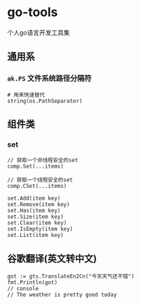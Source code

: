 # go-tools
个人go语言开发工具集

## 通用系 
### `ak.PS` 文件系统路径分隔符 
```
# 用来快速替代
string(os.PathSeparator)
```

## 组件类
### set
```
// 获取一个非线程安全的set
comp.Set(...items)

// 获取一个线程安全的set
comp.CSet(...items)

set.Add(item key)
set.Remove(item key)
set.Has(item key)
set.Size(item key)
set.Clear(item key)
set.IsEmpty(item key)
set.List(item key)

```



## 谷歌翻译(英文转中文)
```
got := gts.TranslateEn2Cn("今天天气还不错")
fmt.Println(got)
// console
// The weather is pretty good today
```
